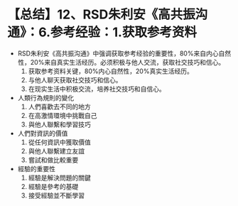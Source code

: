 # 【总结】12、RSD朱利安《高共振沟通》：6.参考经验：1.获取参考资料

-   RSD朱利安《高共振沟通》中强调获取参考经验的重要性，80%来自内心自然性，20%来自真实生活经历。必须积极与他人交流，获取社交技巧和信心。
    1.  获取参考资料关键，80%内心自然性，20%真实生活经历。
    2.  与他人聊天获取社交技巧和信心。
    3.  在现实生活中积极交流，培养社交技巧和自信心。
-   人類行為規則的變化
    1.  人們喜歡去不同的地方
    2.  在高激情環境中挑戰自己
    3.  與他人聯繫和學習技巧
-   人們對資訊的價值
    1.  從任何資訊中獲取價值
    2.  與他人聯繫建立友誼
    3.  嘗試和做比較重要
-   經驗的重要性
    1.  經驗是解決問題的關鍵
    2.  經驗是參考的基礎
    3.  接受經驗並不斷學習